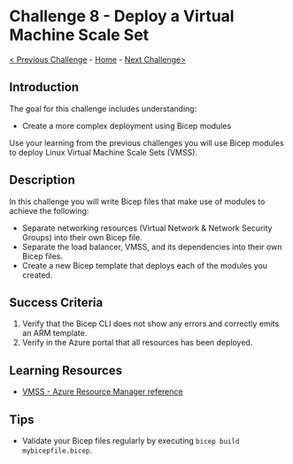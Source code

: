 # Challenge 8 - Deploy a Virtual Machine Scale Set

[< Previous Challenge](./Bicep-Challenge-07.md) - [Home](../README.md) - [Next Challenge>](./Bicep-Challenge-09.md)

## Introduction

The goal for this challenge includes understanding:
- Create a more complex deployment using Bicep modules

Use your learning from the previous challenges you will use Bicep modules to deploy Linux Virtual Machine Scale Sets (VMSS).

## Description

In this challenge you will write Bicep files that make use of modules to achieve the following:

- Separate networking resources (Virtual Network & Network Security Groups) into their own Bicep file.
- Separate the load balancer, VMSS, and its dependencies into their own Bicep files.
- Create a new Bicep template that deploys each of the modules you created.

## Success Criteria

1. Verify that the Bicep CLI does not show any errors and correctly emits an ARM template.
1. Verify in the Azure portal that all resources has been deployed.

## Learning Resources

- [VMSS - Azure Resource Manager reference](https://docs.microsoft.com/azure/templates/microsoft.compute/virtualmachinescalesets?tabs=json)

## Tips

- Validate your Bicep files regularly by executing `bicep build mybicepfile.bicep`.

